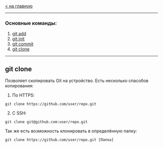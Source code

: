 [< на главную](./readme.md)

---

### Основные команды:
1. [git add](./add.md)
2. [git init](./init.md)
3. [git commit](./commit.md)
4. [git clone](./clone.md)

---

## git clone

Позволяет скопировать Git на устройство. Есть несколько спасобов копирования:

1. По HTTPS:

~~~bash=
git clone https://github.com/user/repo.git
~~~

2. С SSH:

~~~bash=
git clone git@github.com:user/repo.git
~~~

Так же есть возможность клонировать в определённую папку:

~~~bash=
git clone https://github.com/user/repo.git [Папка]
~~~